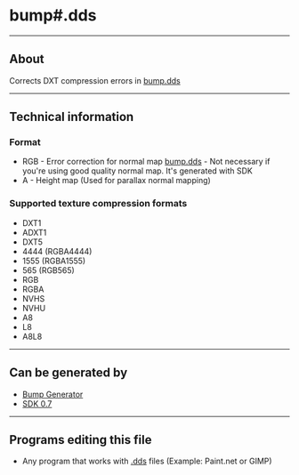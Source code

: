 # bump#.dds

___

## About

Corrects DXT compression errors in [bump.dds](bump.md)

___

## Technical information

### Format

- RGB - Error correction for normal map [bump.dds](bump.md) - Not necessary if you're using good quality normal map. It's generated with SDK
- A - Height map (Used for parallax normal mapping)

### Supported texture compression formats

- DXT1
- ADXT1
- DXT5
- 4444 (RGBA4444)
- 1555 (RGBA1555)
- 565 (RGB565)
- RGB
- RGBA
- NVHS
- NVHU
- A8
- L8
- A8L8

___

## Can be generated by

- [Bump Generator](../../modding-tools/bump-generator.md)
- [SDK 0.7](../../sdk/index.html)

___

## Programs editing this file

- Any program that works with [.dds](dds.md) files (Example: Paint.net or GIMP)
